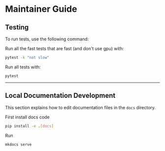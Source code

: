 # Maintainer Guide

## Testing

To run tests, use the following command:

Run all the fast tests that are fast (and don't use gpu) with:

```bash
pytest -k "not slow"
```

Run all tests with:

```
pytest
```

______________________________________________________________________

## Local Documentation Development

This section explains how to edit documentation files in the `docs` directory.

First install docs code

```bash
pip install -e .[docs]
```

Run

```bash
mkdocs serve
```
